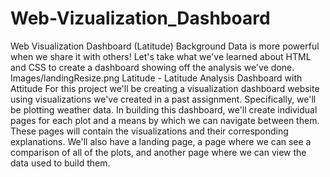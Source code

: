 # Web-Vizualization_Dashboard
 Web Visualization Dashboard (Latitude)  Background Data is more powerful when we share it with others! Let's take what we've learned about HTML and CSS to create a dashboard showing off the analysis we've done.  Images/landingResize.png  Latitude - Latitude Analysis Dashboard with Attitude For this project we'll be creating a visualization dashboard website using visualizations we've created in a past assignment. Specifically, we'll be plotting weather data.  In building this dashboard, we'll create individual pages for each plot and a means by which we can navigate between them. These pages will contain the visualizations and their corresponding explanations. We'll also have a landing page, a page where we can see a comparison of all of the plots, and another page where we can view the data used to build them.
